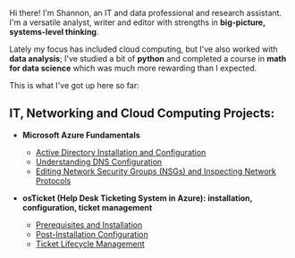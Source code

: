 Hi there! I'm Shannon, an IT and data professional and research assistant. I'm a versatile analyst, writer and editor with strengths in <b>big-picture, systems-level thinking</b>.

Lately my focus has included cloud computing, but I've also worked with <b>data analysis</b>; I've studied a bit of <b>python</b> and completed a course in <b>math for data science</b> which was much more rewarding than I expected.

This is what I've got up here so far:

<h2>IT, Networking and Cloud Computing Projects:</h2>

- <b>Microsoft Azure Fundamentals</b>
  - [Active Directory Installation and Configuration](https://github.com/lcccodes/configure-ad)
  - [Understanding DNS Configuration](https://github.com/lcccodes/dnsconfig)
  - [Editing Network Security Groups (NSGs) and Inspecting Network Protocols](https://github.com/lcccodes/azure-network-protocols)
  
- <b>osTicket (Help Desk Ticketing System in Azure): installation, configuration, ticket management</b>
  - [Prerequisites and Installation](https://github.com/lcccodes/osticket-install)
  - [Post-Installation Configuration](https://github.com/lcccodes/post-install-config)
  - [Ticket Lifecycle Management](https://github.com/lcccodes/ticket-lifecycle)


